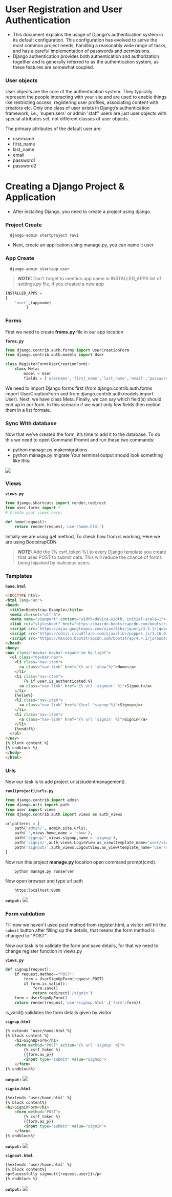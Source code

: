 # User Registration and User Authentication

- This document explains the usage of Django’s authentication system in its default configuration. This configuration has evolved to serve the most common project needs, handling a reasonably wide range of tasks, and has a careful implementation of passwords and permissions.
- Django authentication provides both authentication and authorization together and is generally referred to as the authentication system, as these features are somewhat coupled.

### User objects
User objects are the core of the authentication system. They typically represent the people interacting with your site and are used to enable things like restricting access, registering user profiles, associating content with creators etc. Only one class of user exists in Django’s authentication framework, i.e., 'superusers' or admin 'staff' users are just user objects with special attributes set, not different classes of user objects.

The primary attributes of the default user are:
- username
- first_name
- last_name
- email
- password1
- password2

# Creating a Django Project & Application

- After installing Django, you need to create a project using django.

### Project Create
```
  django-admin startproject ravi
```
- Next, create an application using manage.py, you can name it user

### App Create
```
  django-admin startapp user
```
> **_NOTE:_** Don't forget to mention app name in INSTALLED_APPS list of settings.py file, if you created a new app

```python
INSTALLED_APPS = 
[
    'user',(appname)
         ]
```
### Forms     
First we need to create **froms.py** file in our app location

**`forms.py`**
```python
from django.contrib.auth.forms import UserCreationForm
from django.contrib.auth.models import User

class RegisterForm(UserCreationForm):
	class Meta:
		model = User
		fields = ['username','first_name','last_name','email','password1','password2']
```
We need to import Django forms first (from django.contrib.auth.forms import UserCreationForm and from django.contrib.auth.models import User). Next, we have class Meta. Finally, we can say which field(s) should end up in our form. In this scenario if we want only few fields then metion them in a list formate.

### Sync With database

Now that we’ve created the form, it’s time to add it to the database. To do this we need to open Command Promnt and run these two commands: 
-	python manage.py makemigrations 
-	python manage.py migrate
Your terminal output should look something like this:

<img src="docmi.JPG">

### Views
**`views.py`**
```python
from django.shortcuts import render,redirect
from user.forms import *
# Create your views here.

def home(request):
	return render(request,'user/home.html')
```

Initially we are using get method, To check how from is working, Here we are using BootstrapCDN
> **_NOTE:_** Add the {% csrf_token %} to every Django template you create that uses POST to submit data. This will reduce the chance of forms being hijacked by malicious users.

### Templates

**`home.html`**

```html
<!DOCTYPE html>
<html lang="en">
<head>
  <title>Bootstrap Example</title>
  <meta charset="utf-8">
  <meta name="viewport" content="width=device-width, initial-scale=1">
  <link rel="stylesheet" href="https://maxcdn.bootstrapcdn.com/bootstrap/4.4.1/css/bootstrap.min.css">
  <script src="https://ajax.googleapis.com/ajax/libs/jquery/3.5.1/jquery.min.js"></script>
  <script src="https://cdnjs.cloudflare.com/ajax/libs/popper.js/1.16.0/umd/popper.min.js"></script>
  <script src="https://maxcdn.bootstrapcdn.com/bootstrap/4.4.1/js/bootstrap.min.js"></script>
</head>
<body>
<nav class="navbar navbar-expand-sm bg-light">
  <ul class="navbar-nav">
    <li class="nav-item">
      <a class="nav-link" href="{% url 'show'%}">Home</a>
    </li>
    <li class="nav-item">
    	{% if user.is_authenticated %}
      <a class="nav-link" href="{% url 'signout' %}">Signout</a>
    </li>
    {%else%}
    <li class="nav-item">
      <a class="nav-link" href="{%url 'signup'%}">Signup</a>
    </li>
    <li class="nav-item">
      <a class="nav-link" href="{% url 'signin' %}">Signin</a>
    </li>
    {%endif%}
  </ul>
</nav>
{% block content %}
{% endblock %}
</body>
</html>
```

### Urls

Now our task is to add project urls(studentmanagement).

**`ravi(project)/urls.py`**
```python
from django.contrib import admin
from django.urls import path
from user import views
from django.contrib.auth import views as auth_views

urlpatterns = [
    path('admin/', admin.site.urls),
    path('',views.home,name = 'show'),
    path('signup/',views.signup,name = 'signup'),
    path('signin/',auth_views.LoginView.as_view(template_name='user/signin.html'),name = 'signin'),
    path('signout/',auth_views.LogoutView.as_view(template_name='user/signout.html'),name = 'signout'),
]
```

Now run this project **manage.py** location open command prompt(cmd).

```
	python manage.py runserver
```
Now open browser and type url path
```
	https:localhost:8000
```

**`output:`**
<img src ="home.JPG">



### Form validation
Till now we haven't used post method from register.html, a visitor will hit the `submit` button after filling up the details, that means the form method is changed to "POST".

Now our task is to validate the form and save details, for that we need to change register function in views.py 

**`views.py`**
``` python
def signup(request):
	if request.method=="POST":
		form = UserSignUpForm(request.POST)
		if form.is_valid():
			form.save()
			return redirect('/signin')
	form = UserSignUpForm()
	return render(request,'user/signup.html',{'form':form})
```
is_valid() validates the form details given by visitor

**`signup.html`**

```html
{% extends 'user/home.html'%}
{% block content %}
	<h1>SignUpForm</h1>
	<form method="POST" action="{% url 'signup' %}">
		{% csrf_token %}
		{{form.as_p}}
		<input type="submit" value="signup">
	</form>
{% endblock%}
```
**`output:`**
<img src ="signup.JPG">

**`signin.html`**

```html
{%extends 'user/home.html' %}
{% block content%}
<h1>SigninForm</h1>
	<form method="POST">
		{% csrf_token %}
		{{form.as_p}}
		<input type="submit" value="signin">
	</form>
{% endblock%} 
```
**`output:`**
<img src ="signin.JPG">

**`signout.html`**

```html
{%extends 'user/home.html' %}
{% block content%}
<p>Sucessfully signout{{request.user}}</p>
{% endblock %}
```
**`output:`**
<img src ="signout.JPG">
